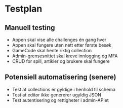 # Testplan

## Manuell testing
- Appen skal vise alle challenges én gang hver
- Appen skal fungere uten nett etter første besøk
- GameCode skal hente riktig collection
- Admin-grensesnittet skal kreve innlogging og MFA
- CRUD for spill, artikler og brukere skal fungere

## Potensiell automatisering (senere)
- Test at collections er gyldige i henhold til schema
- Test at editor ikke genererer ugyldig JSON
- Test autentisering og rettigheter i admin-APIet
